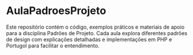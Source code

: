 # AulaPadroesProjeto
Este repositório contém o código, exemplos práticos e materiais de apoio para a disciplina Padrões de Projeto. Cada aula explora diferentes padrões de design com explicações detalhadas e implementações em PHP e Portugol para facilitar o entendimento.
